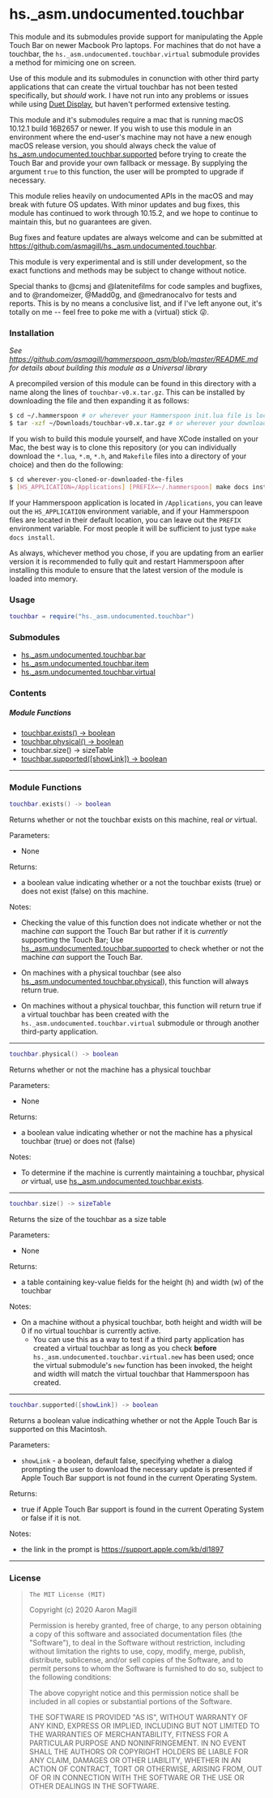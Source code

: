 hs._asm.undocumented.touchbar
=============================

This module and its submodules provide support for manipulating the Apple Touch Bar on newer Macbook Pro laptops. For machines that do not have a touchbar, the `hs._asm.undocumented.touchbar.virtual` submodule provides a method for mimicing one on screen.

Use of this module and its submodules in conunction with other third party applications that can create the virtual touchbar has not been tested specifically, but *should* work. I have not run into any problems or issues while using [Duet Display](https://www.duetdisplay.com), but haven't performed extensive testing.

This module and it's submodules require a mac that is running macOS 10.12.1 build 16B2657 or newer. If you wish to use this module in an environment where the end-user's machine may not have a new enough macOS release version, you should always check the value of [hs._asm.undocumented.touchbar.supported](#supported) before trying to create the Touch Bar and provide your own fallback or message. By supplying the argument `true` to this function, the user will be prompted to upgrade if necessary.

This module relies heavily on undocumented APIs in the macOS and may break with future OS updates. With minor updates and bug fixes, this module has continued to work through 10.15.2, and we hope to continue to maintain this, but no guarantees are given.

Bug fixes and feature updates are always welcome and can be submitted at https://github.com/asmagill/hs._asm.undocumented.touchbar.

This module is very experimental and is still under development, so the exact functions and methods may be subject to change without notice.

 Special thanks to @cmsj and @latenitefilms for code samples and bugfixes, and to @randomeizer, @Madd0g, and @medranocalvo for tests and reports. This is by no means a conclusive list, and if I've left anyone out, it's totally on me -- feel free to poke me with a (virtual) stick 😜.

### Installation

*See https://github.com/asmagill/hammerspoon_asm/blob/master/README.md for details about building this module as a Universal library*

A precompiled version of this module can be found in this directory with a name along the lines of `touchbar-v0.x.tar.gz`. This can be installed by downloading the file and then expanding it as follows:

~~~sh
$ cd ~/.hammerspoon # or wherever your Hammerspoon init.lua file is located
$ tar -xzf ~/Downloads/touchbar-v0.x.tar.gz # or wherever your downloads are located
~~~

If you wish to build this module yourself, and have XCode installed on your Mac, the best way is to clone this repository (or you can individually download the `*.lua`, `*.m`, `*.h`, and `Makefile` files into a directory of your choice) and then do the following:

~~~sh
$ cd wherever-you-cloned-or-downloaded-the-files
$ [HS_APPLICATION=/Applications] [PREFIX=~/.hammerspoon] make docs install
~~~

If your Hammerspoon application is located in `/Applications`, you can leave out the `HS_APPLICATION` environment variable, and if your Hammerspoon files are located in their default location, you can leave out the `PREFIX` environment variable.  For most people it will be sufficient to just type `make docs install`.

As always, whichever method you chose, if you are updating from an earlier version it is recommended to fully quit and restart Hammerspoon after installing this module to ensure that the latest version of the module is loaded into memory.

### Usage
~~~lua
touchbar = require("hs._asm.undocumented.touchbar")
~~~

### Submodules

* [hs._asm.undocumented.touchbar.bar](README-BAR.md)
* [hs._asm.undocumented.touchbar.item](README-ITEM.md)
* [hs._asm.undocumented.touchbar.virtual](README-VIRTUAL.md)

### Contents


##### Module Functions
* <a href="#exists">touchbar.exists() -> boolean</a>
* <a href="#physical">touchbar.physical() -> boolean</a>
* <a name="size"></a>touchbar.size() -> sizeTable</a>
* <a href="#supported">touchbar.supported([showLink]) -> boolean</a>

- - -

### Module Functions

<a name="exists"></a>
~~~lua
touchbar.exists() -> boolean
~~~
Returns whether or not the touchbar exists on this machine, real *or* virtual.

Parameters:
 * None

Returns:
 * a boolean value indicating whether or a not the touchbar exists (true) or does not exist (false) on this machine.

Notes:
 * Checking the value of this function does not indicate whether or not the machine *can* support the Touch Bar but rather if it is *currently* supporting the Touch Bar; Use [hs._asm.undocumented.touchbar.supported](#supported) to check whether or not the machine *can* support the Touch Bar.

 * On machines with a physical touchbar (see also [hs._asm.undocumented.touchbar.physical](#physical)), this function will always return true.
 * On machines without a physical touchbar, this function will return true if a virtual touchbar has been created with the `hs._asm.undocumented.touchbar.virtual` submodule or through another third-party application.

- - -

<a name="physical"></a>
~~~lua
touchbar.physical() -> boolean
~~~
Returns whether or not the machine has a physical touchbar

Parameters:
 * None

Returns:
 * a boolean value indicating whether or not the machine has a physical touchbar (true) or does not (false)

Notes:
 * To determine if the machine is currently maintaining a touchbar, physical *or* virtual, use [hs._asm.undocumented.touchbar.exists](#exists).

- - -

<a name="size"></a>
~~~lua
touchbar.size() -> sizeTable
~~~
Returns the size of the touchbar as a size table

Parameters:
 * None

Returns:
 * a table containing key-value fields for the height (h) and width (w) of the touchbar

Notes:
 * On a machine without a physical touchbar, both height and width will be 0 if no virtual touchbar is currently active.
   * You can use this as a way to test if a third party application has created a virtual touchbar as long as you check **before** `hs._asm.undocumented.touchbar.virtual.new` has been used; once the virtual submodule's `new` function has been invoked, the height and width will match the virtual touchbar that Hammerspoon has created.

- - -

<a name="supported"></a>
~~~lua
touchbar.supported([showLink]) -> boolean
~~~
Returns a boolean value indicathing whether or not the Apple Touch Bar is supported on this Macintosh.

Parameters:
 * `showLink` - a boolean, default false, specifying whether a dialog prompting the user to download the necessary update is presented if Apple Touch Bar support is not found in the current Operating System.

Returns:
 * true if Apple Touch Bar support is found in the current Operating System or false if it is not.

Notes:
 * the link in the prompt is https://support.apple.com/kb/dl1897

- - -

### License

>     The MIT License (MIT)
>
> Copyright (c) 2020 Aaron Magill
>
> Permission is hereby granted, free of charge, to any person obtaining a copy of this software and associated documentation files (the "Software"), to deal in the Software without restriction, including without limitation the rights to use, copy, modify, merge, publish, distribute, sublicense, and/or sell copies of the Software, and to permit persons to whom the Software is furnished to do so, subject to the following conditions:
>
> The above copyright notice and this permission notice shall be included in all copies or substantial portions of the Software.
>
> THE SOFTWARE IS PROVIDED "AS IS", WITHOUT WARRANTY OF ANY KIND, EXPRESS OR IMPLIED, INCLUDING BUT NOT LIMITED TO THE WARRANTIES OF MERCHANTABILITY, FITNESS FOR A PARTICULAR PURPOSE AND NONINFRINGEMENT. IN NO EVENT SHALL THE AUTHORS OR COPYRIGHT HOLDERS BE LIABLE FOR ANY CLAIM, DAMAGES OR OTHER LIABILITY, WHETHER IN AN ACTION OF CONTRACT, TORT OR OTHERWISE, ARISING FROM, OUT OF OR IN CONNECTION WITH THE SOFTWARE OR THE USE OR OTHER DEALINGS IN THE SOFTWARE.
>


